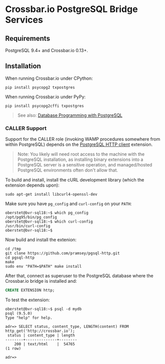 # Crossbar.io PostgreSQL Bridge Services


## Requirements

PostgreSQL 9.4+ and Crossbar.io 0.13+.


## Installation

When running Crossbar.io under CPython:

    pip install psycopg2 txpostgres

When running Crossbar.io under PyPy:

    pip install psycopg2cffi txpostgres

> See also: [Database Programming with PostgreSQL](http://crossbar.io/docs/Database-Programming-with-PostgreSQL/)


### CALLER Support

Support for the CALLER role (invoking WAMP procedures somewhere from within PostgreSQL) depends on the [PostgreSQL HTTP client](https://github.com/pramsey/pgsql-http) extension.

> Note: You likely will need root access to the machine with the PostgreSQL installation, as installing binary extensions into a PostgreSQL server is a sensitive operation, and managed/hosted PostgreSQL environments often don't allow that.

To build and install, install the cURL development library (which the extension depends upon):

    sudo apt-get install libcurl4-openssl-dev

Make sure you have `pg_config` and `curl-config` on your `PATH`:

```console
oberstet@bvr-sql18:~$ which pg_config
/opt/pg95/bin/pg_config
oberstet@bvr-sql18:~$ which curl-config
/usr/bin/curl-config
oberstet@bvr-sql18:~$
```

Now build and install the extenion:

```console
cd /tmp
git clone https://github.com/pramsey/pgsql-http.git
cd pgsql-http
make
sudo env "PATH=$PATH" make install
```

After that, connect as superuser to the PostgreSQL database where the Crossbar.io bridge is installed and:

```sql
CREATE EXTENSION http;
```

To test the extension:


```console
oberstet@bvr-sql18:~$ psql -d mydb
psql (9.5.0)
Type "help" for help.

adr=> SELECT status, content_type, LENGTH(content) FROM http_get('http://crossbar.io');
 status | content_type | length
--------+--------------+--------
    200 | text/html    |  54765
(1 row)

adr=>
```
